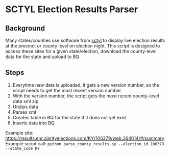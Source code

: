 # SCTYL Election Results Parser
## Background
Many states/counties use software from [sctyl](https://www.scytl.com/en/) to display live election results at the precinct or county level on election night. This script is designed to access these sites for a given state/election, download the county-level data for the state and upload to BQ

## Steps
1. Everytime new data is uploaded, it gets a new version number, so the script needs to get the most recent version number
2. With the version number, the script gets the most recent county-level data xml zip
3. Unzips data
4. Parses xml
5. Creates table in BQ for the state if it does not yet exist
6. Inserts data into BQ

Example site: https://results.enr.clarityelections.com/KY/106379/web.264614/#/summary
Example script call: `python parse_county_results.py --election_id 106379 --state_code KY`